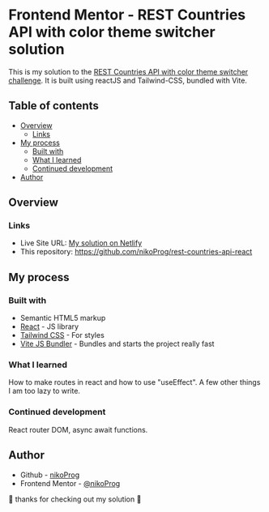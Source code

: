 # Frontend Mentor - REST Countries API with color theme switcher solution

This is my solution to the [REST Countries API with color theme switcher challenge](https://www.frontendmentor.io/challenges/rest-countries-api-with-color-theme-switcher-5cacc469fec04111f7b848ca). It is built using reactJS and Tailwind-CSS, bundled with Vite.

## Table of contents

- [Overview](#overview)
  - [Links](#links)
- [My process](#my-process)
  - [Built with](#built-with)
  - [What I learned](#what-i-learned)
  - [Continued development](#continued-development)
- [Author](#author)

## Overview

### Links

- Live Site URL: [My solution on Netlify](https://rest-countries-nikoprog-react-upgrade.netlify.app/)
- This repository: https://github.com/nikoProg/rest-countries-api-react

## My process

### Built with

- Semantic HTML5 markup
- [React](https://reactjs.org/) - JS library
- [Tailwind CSS](https://tailwindcss.com/) - For styles
- [Vite JS Bundler](https://vitejs.dev/) - Bundles and starts the project really fast

### What I learned

How to make routes in react and how to use "useEffect".
A few other things I am too lazy to write.

### Continued development

React router DOM, async await functions.


## Author

- Github - [nikoProg](https://github.com/nikoProg)
- Frontend Mentor - [@nikoProg](https://www.frontendmentor.io/profile/nikoProg)

🙏 thanks for checking out my solution 🙏
